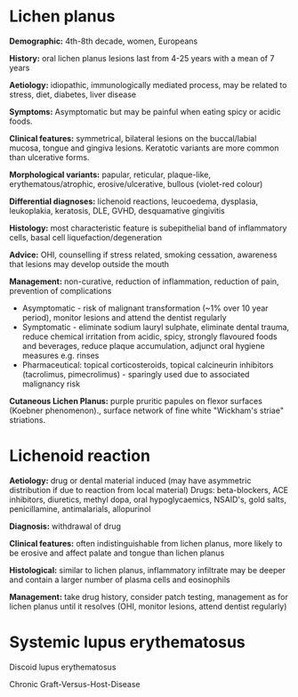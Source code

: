 # Lichen planus

**Demographic:** 4th-8th decade, women, Europeans

**History:** oral lichen planus lesions last from 4-25 years with a mean of 7 years

**Aetiology:** idiopathic, immunologically mediated process, may be related to stress, diet, diabetes, liver disease

**Symptoms:** Asymptomatic but may be painful when eating spicy or acidic foods. 

**Clinical features:** symmetrical, bilateral lesions on the buccal/labial mucosa, tongue and gingiva lesions. Keratotic variants are more common than ulcerative forms. 

**Morphological variants:** papular, reticular, plaque-like, erythematous/atrophic, erosive/ulcerative, bullous (violet-red colour)

**Differential diagnoses:** lichenoid reactions, leucoedema, dysplasia, leukoplakia, keratosis, DLE, GVHD, desquamative gingivitis

**Histology:** most characteristic feature is subepithelial band of inflammatory cells, basal cell liquefaction/degeneration

**Advice:** OHI, counselling if stress related, smoking cessation, awareness that lesions may develop outside the mouth

**Management:** non-curative, reduction of inflammation, reduction of pain, prevention of complications
* Asymptomatic - risk of malignant transformation (~1% over 10 year period), monitor lesions and attend the dentist regularly
* Symptomatic - eliminate sodium lauryl sulphate, eliminate dental trauma, reduce chemical irritation from acidic, spicy, strongly flavoured foods and beverages, reduce plaque accumulation, adjunct oral hygiene measures e.g. rinses
* Pharmaceutical: topical corticosteroids, topical calcineurin inhibitors (tacrolimus, pimecrolimus) - sparingly used due to associated malignancy risk

**Cutaneous Lichen Planus:** purple pruritic papules on flexor surfaces (Koebner phenomenon)., surface network of fine white "Wickham's striae" striations.

# Lichenoid reaction

**Aetiology:** drug or dental material induced (may have asymmetric distribution if due to reaction from local material)
Drugs: beta-blockers, ACE inhibitors, diuretics, methyl dopa, oral hypoglycaemics, NSAID's, gold salts, penicillamine, antimalarials, allopurinol

**Diagnosis:** withdrawal of drug

**Clinical features:** often indistinguishable from lichen planus, more likely to be erosive and affect palate and tongue than lichen planus

**Histological:** similar to lichen planus, inflammatory infiltrate may be deeper and contain a larger number of plasma cells and eosinophils

**Management:** take drug history, consider patch testing, management as for lichen planus until it resolves (OHI, monitor lesions, attend dentist regularly)

# Systemic lupus erythematosus

Discoid lupus erythematosus

Chronic Graft-Versus-Host-Disease